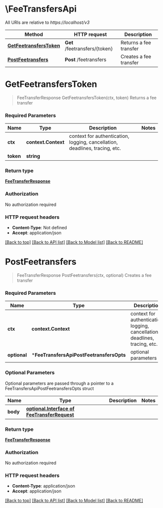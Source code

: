 # \FeeTransfersApi

All URIs are relative to *https://localhost/v3*

Method | HTTP request | Description
------------- | ------------- | -------------
[**GetFeetransfersToken**](FeeTransfersApi.md#GetFeetransfersToken) | **Get** /feetransfers/{token} | Returns a fee transfer
[**PostFeetransfers**](FeeTransfersApi.md#PostFeetransfers) | **Post** /feetransfers | Creates a fee transfer


# **GetFeetransfersToken**
> FeeTransferResponse GetFeetransfersToken(ctx, token)
Returns a fee transfer



### Required Parameters

Name | Type | Description  | Notes
------------- | ------------- | ------------- | -------------
 **ctx** | **context.Context** | context for authentication, logging, cancellation, deadlines, tracing, etc.
  **token** | **string**|  | 

### Return type

[**FeeTransferResponse**](fee_transfer_response.md)

### Authorization

No authorization required

### HTTP request headers

 - **Content-Type**: Not defined
 - **Accept**: application/json

[[Back to top]](#) [[Back to API list]](../README.md#documentation-for-api-endpoints) [[Back to Model list]](../README.md#documentation-for-models) [[Back to README]](../README.md)

# **PostFeetransfers**
> FeeTransferResponse PostFeetransfers(ctx, optional)
Creates a fee transfer



### Required Parameters

Name | Type | Description  | Notes
------------- | ------------- | ------------- | -------------
 **ctx** | **context.Context** | context for authentication, logging, cancellation, deadlines, tracing, etc.
 **optional** | ***FeeTransfersApiPostFeetransfersOpts** | optional parameters | nil if no parameters

### Optional Parameters
Optional parameters are passed through a pointer to a FeeTransfersApiPostFeetransfersOpts struct

Name | Type | Description  | Notes
------------- | ------------- | ------------- | -------------
 **body** | [**optional.Interface of FeeTransferRequest**](FeeTransferRequest.md)|  | 

### Return type

[**FeeTransferResponse**](fee_transfer_response.md)

### Authorization

No authorization required

### HTTP request headers

 - **Content-Type**: application/json
 - **Accept**: application/json

[[Back to top]](#) [[Back to API list]](../README.md#documentation-for-api-endpoints) [[Back to Model list]](../README.md#documentation-for-models) [[Back to README]](../README.md)

